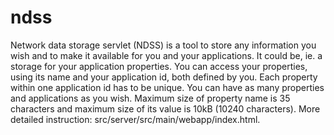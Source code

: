 ndss
====

Network data storage servlet (NDSS) is a tool to store any information
you wish and to make it available for you and your applications.
It could be, ie. a storage for your application properties. You can
access your properties, using its name and your application id, both
defined by you. Each property within one application id has to be
unique. You can have as many properties and applications as you wish.
Maximum size of property name is 35 characters and maximum size of its
value is 10kB (10240 characters).
More detailed instruction: src/server/src/main/webapp/index.html.
